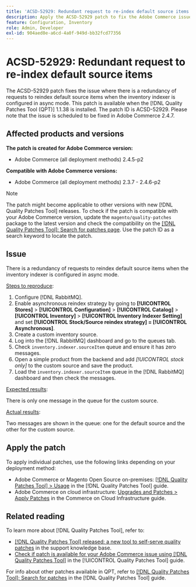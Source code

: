 ```yaml
---
title: 'ACSD-52929: Redundant request to re-index default source items'
description: Apply the ACSD-52929 patch to fix the Adobe Commerce issue where there is a redundant request to reindex the default source items when the inventory indexer is configured in async mode.
feature: Configuration, Inventory
role: Admin, Developer
exl-id: 904aed0e-a6cd-4a0f-949d-bb32fcd77356
---
```

# ACSD-52929: Redundant request to re-index default source items

The ACSD-52929 patch fixes the issue where there is a redundancy of requests to reindex default source items when the inventory indexer is configured in async mode. This patch is available when the [!DNL Quality Patches Tool (QPT)] 1.1.38 is installed. The patch ID is ACSD-52929. Please note that the issue is scheduled to be fixed in Adobe Commerce 2.4.7.

## Affected products and versions

**The patch is created for Adobe Commerce version:**

* Adobe Commerce (all deployment methods) 2.4.5-p2

**Compatible with Adobe Commerce versions:**

* Adobe Commerce (all deployment methods) 2.3.7 - 2.4.6-p2

>[!NOTE]
>
>The patch might become applicable to other versions with new [!DNL Quality Patches Tool] releases. To check if the patch is compatible with your Adobe Commerce version, update the `magento/quality-patches` package to the latest version and check the compatibility on the [[!DNL Quality Patches Tool]: Search for patches page](https://experienceleague.adobe.com/tools/commerce-quality-patches/index.html). Use the patch ID as a search keyword to locate the patch.

## Issue

There is a redundancy of requests to reindex default source items when the inventory indexer is configured in async mode.

<u>Steps to reproduce</u>:

1. Configure [!DNL RabbitMQ]. 
1. Enable asynchronous reindex strategy by going to **[!UICONTROL Stores]** > **[!UICONTROL Configuration]** > **[!UICONTROL Catalog]** > **[!UICONTROL Inventory]** > **[!UICONTROL Inventory Indexer Setting]** and set **[!UICONTROL Stock/Source reindex strategy] = [!UICONTROL Asynchronous]**.
1. Create a custom inventory source.
1. Log into the [!DNL RabbitMQ] dashboard and go to the queues tab.
1. Check `inventory.indexer.sourceItem` queue and ensure it has zero messages.
1. Open a simple product from the backend and add *[!UICONTROL stock only]* to the custom source and save the product.
1. Load the `inventory.indexer.sourceItem` queue in the [!DNL RabbitMQ] dashboard and then check the messages.

<u>Expected results</u>:

There is only one message in the queue for the custom source.

<u>Actual results</u>:

Two messages are shown in the queue: one for the default source and the other for the custom source.

## Apply the patch

To apply individual patches, use the following links depending on your deployment method:

* Adobe Commerce or Magento Open Source on-premises: [[!DNL Quality Patches Tool] > Usage](/help/tools/quality-patches-tool/usage.md) in the [!DNL Quality Patches Tool] guide.
* Adobe Commerce on cloud infrastructure: [Upgrades and Patches > Apply Patches](https://experienceleague.adobe.com/docs/commerce-cloud-service/user-guide/develop/upgrade/apply-patches.html) in the Commerce on Cloud Infrastructure guide.

## Related reading

To learn more about [!DNL Quality Patches Tool], refer to:

* [[!DNL Quality Patches Tool] released: a new tool to self-serve quality patches](https://experienceleague.adobe.com/en/docs/commerce-operations/tools/quality-patches-tool/quality-patches-tool-to-self-serve-quality-patches) in the support knowledge base.
* [Check if patch is available for your Adobe Commerce issue using [!DNL Quality Patches Tool]](/help/tools/quality-patches-tool/patches-available-in-qpt/check-patch-for-magento-issue-with-magento-quality-patches.md) in the [!UICONTROL Quality Patches Tool] guide.


For info about other patches available in QPT, refer to [[!DNL Quality Patches Tool]: Search for patches](https://experienceleague.adobe.com/tools/commerce-quality-patches/index.html) in the [!DNL Quality Patches Tool] guide.
